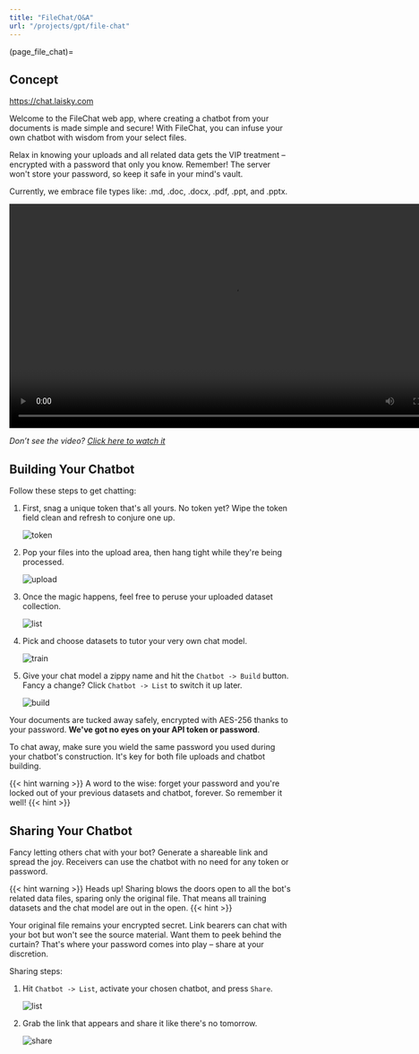 ```yaml
---
title: "FileChat/Q&A"
url: "/projects/gpt/file-chat"
---
```


(page_file_chat)=

## Concept

<https://chat.laisky.com>

Welcome to the FileChat web app, where creating a chatbot from your documents is made simple and secure! With FileChat, you can infuse your own chatbot with wisdom from your select files.

Relax in knowing your uploads and all related data gets the VIP treatment – encrypted with a password that only you know. Remember! The server won't store your password, so keep it safe in your mind's vault.

Currently, we embrace file types like: .md, .doc, .docx, .pdf, .ppt, and .pptx.

<video src="https://s3.laisky.com/uploads/2023/07/private-knowledge-base.mp4" controls width="800">
  <p>Looks like your browser is not a fan of videos. Fret not! You can click <a href="https://s3.laisky.com/uploads/2023/07/private-knowledge-base.mp4">here</a> to watch it directly.</p>
</video>

_Don’t see the video? [Click here to watch it](https://s3.laisky.com/uploads/2023/07/private-knowledge-base.mp4)_

## Building Your Chatbot

Follow these steps to get chatting:

1. First, snag a unique token that's all yours. No token yet? Wipe the token field clean and refresh to conjure one up.

   ![token](https://s3.laisky.com/uploads/2023/07/wiki-filechat-token.png)

2. Pop your files into the upload area, then hang tight while they're being processed.

   ![upload](https://s3.laisky.com/uploads/2023/07/wiki-filechat-upload.png)

3. Once the magic happens, feel free to peruse your uploaded dataset collection.

   ![list](https://s3.laisky.com/uploads/2023/07/wiki-filechat-list-datasets.png)

4. Pick and choose datasets to tutor your very own chat model.

   ![train](https://s3.laisky.com/uploads/2023/07/wiki-filechat-build-bot.png)

5. Give your chat model a zippy name and hit the `Chatbot -> Build` button. Fancy a change? Click `Chatbot -> List` to switch it up later.

   ![build](https://s3.laisky.com/uploads/2023/07/wiki-filechat-build-bot-2.png)

Your documents are tucked away safely, encrypted with AES-256 thanks to your password. **We've got no eyes on your API token or password**.

To chat away, make sure you wield the same password you used during your chatbot's construction. It's key for both file uploads and chatbot building.

{{< hint warning >}}
A word to the wise: forget your password and you're locked out of your previous datasets and chatbot, forever. So remember it well!
{{< hint >}}

## Sharing Your Chatbot

Fancy letting others chat with your bot? Generate a shareable link and spread the joy. Receivers can use the chatbot with no need for any token or password.

{{< hint warning >}}
Heads up! Sharing blows the doors open to all the bot's related data files, sparing only the original file. That means all training datasets and the chat model are out in the open.
{{< hint >}}

Your original file remains your encrypted secret. Link bearers can chat with your bot but won't see the source material. Want them to peek behind the curtain? That's where your password comes into play – share at your discretion.

Sharing steps:

1. Hit `Chatbot -> List`, activate your chosen chatbot, and press `Share`.

   ![list](https://s3.laisky.com/uploads/2023/07/wiki-filechat-share-bot.png)

2. Grab the link that appears and share it like there's no tomorrow.

   ![share](https://s3.laisky.com/uploads/2023/07/wiki-filechat-share-bot-2.png)
